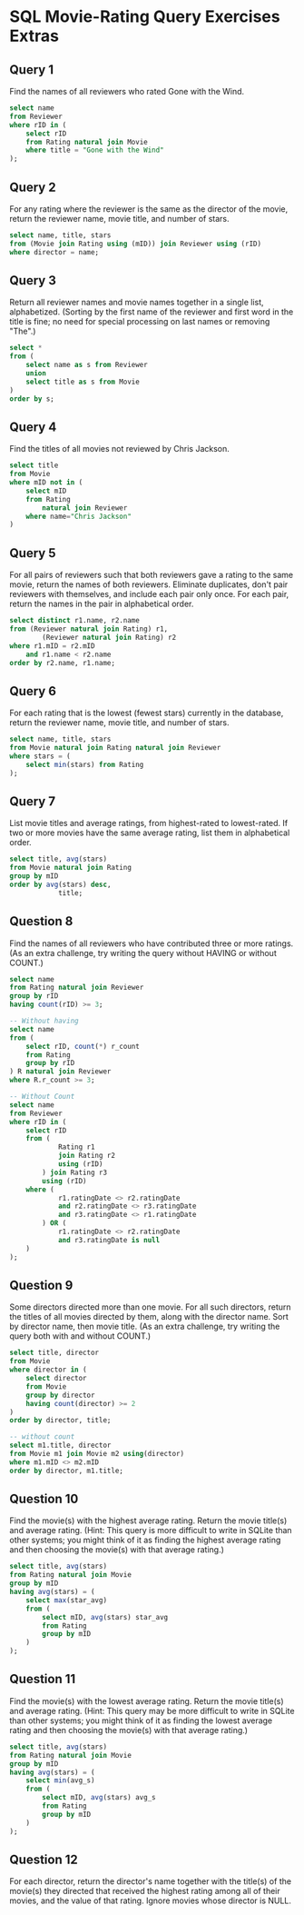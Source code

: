 # SQL Movie-Rating Query Exercises Extras

## Query 1

Find the names of all reviewers who rated Gone with the Wind.

```sql
select name
from Reviewer
where rID in (
    select rID
    from Rating natural join Movie
    where title = "Gone with the Wind"
);
```

## Query 2

For any rating where the reviewer is the same as the director of the movie, return the reviewer name, movie title, and number of stars.

```sql
select name, title, stars
from (Movie join Rating using (mID)) join Reviewer using (rID)
where director = name;
```

## Query 3

Return all reviewer names and movie names together in a single list, alphabetized. (Sorting by the first name of the reviewer and first word in the title is fine; no need for special processing on last names or removing "The".)

```sql
select *
from (
    select name as s from Reviewer
    union
    select title as s from Movie
)
order by s;
```

## Query 4

Find the titles of all movies not reviewed by Chris Jackson.

```sql
select title
from Movie
where mID not in (
    select mID
    from Rating
        natural join Reviewer
    where name="Chris Jackson"
)
```

## Query 5

For all pairs of reviewers such that both reviewers gave a rating to the same movie, return the names of both reviewers. Eliminate duplicates, don't pair reviewers with themselves, and include each pair only once. For each pair, return the names in the pair in alphabetical order.

```sql
select distinct r1.name, r2.name
from (Reviewer natural join Rating) r1,
        (Reviewer natural join Rating) r2
where r1.mID = r2.mID
    and r1.name < r2.name
order by r2.name, r1.name;
```

## Query 6

For each rating that is the lowest (fewest stars) currently in the database, return the reviewer name, movie title, and number of stars.

```sql
select name, title, stars
from Movie natural join Rating natural join Reviewer
where stars = (
    select min(stars) from Rating
);
```

## Query 7

List movie titles and average ratings, from highest-rated to lowest-rated. If two or more movies have the same average rating, list them in alphabetical order.

```sql
select title, avg(stars)
from Movie natural join Rating
group by mID
order by avg(stars) desc,
            title;
```

## Question 8

Find the names of all reviewers who have contributed three or more ratings. (As an extra challenge, try writing the query without HAVING or without COUNT.)

```sql
select name
from Rating natural join Reviewer
group by rID
having count(rID) >= 3;

-- Without having
select name
from (
    select rID, count(*) r_count
    from Rating
    group by rID
) R natural join Reviewer
where R.r_count >= 3;

-- Without Count
select name
from Reviewer
where rID in (
    select rID
    from (
            Rating r1
            join Rating r2
            using (rID)
        ) join Rating r3
        using (rID)
    where (
            r1.ratingDate <> r2.ratingDate
            and r2.ratingDate <> r3.ratingDate
            and r3.ratingDate <> r1.ratingDate
        ) OR (
            r1.ratingDate <> r2.ratingDate
            and r3.ratingDate is null
    )
);
```

## Question 9

Some directors directed more than one movie. For all such directors, return the titles of all movies directed by them, along with the director name. Sort by director name, then movie title. (As an extra challenge, try writing the query both with and without COUNT.)

```sql
select title, director
from Movie
where director in (
    select director
    from Movie
    group by director
    having count(director) >= 2
)
order by director, title;

-- without count
select m1.title, director
from Movie m1 join Movie m2 using(director)
where m1.mID <> m2.mID
order by director, m1.title;
```

## Question 10

Find the movie(s) with the highest average rating. Return the movie title(s) and average rating. (Hint: This query is more difficult to write in SQLite than other systems; you might think of it as finding the highest average rating and then choosing the movie(s) with that average rating.)

```sql
select title, avg(stars)
from Rating natural join Movie
group by mID
having avg(stars) = (
    select max(star_avg)
    from (
        select mID, avg(stars) star_avg
        from Rating
        group by mID
    )
);
```

## Question 11

Find the movie(s) with the lowest average rating. Return the movie title(s) and average rating. (Hint: This query may be more difficult to write in SQLite than other systems; you might think of it as finding the lowest average rating and then choosing the movie(s) with that average rating.)

```sql
select title, avg(stars)
from Rating natural join Movie
group by mID
having avg(stars) = (
    select min(avg_s)
    from (
        select mID, avg(stars) avg_s
        from Rating
        group by mID
    )
);
```

## Question 12

For each director, return the director's name together with the title(s) of the movie(s) they directed that received the highest rating among all of their movies, and the value of that rating. Ignore movies whose director is NULL.

```sql

```
